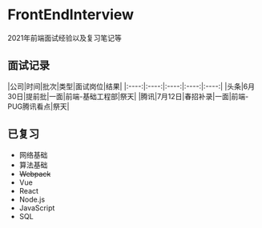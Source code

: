 # FrontEndInterview
2021年前端面试经验以及复习笔记等


## 面试记录

|公司|时间|批次|类型|面试岗位|结果|
|:----:|:----:|:----:|:----:|:----:|
|头条|6月30日|提前批|一面|前端-基础工程部|祭天|
|腾讯|7月12日|春招补录|一面|前端-PUG腾讯看点|祭天|


## 已复习

- 网络基础
- 算法基础
- ~~Webpack~~
- Vue
- React
- Node.js
- JavaScript
- SQL
